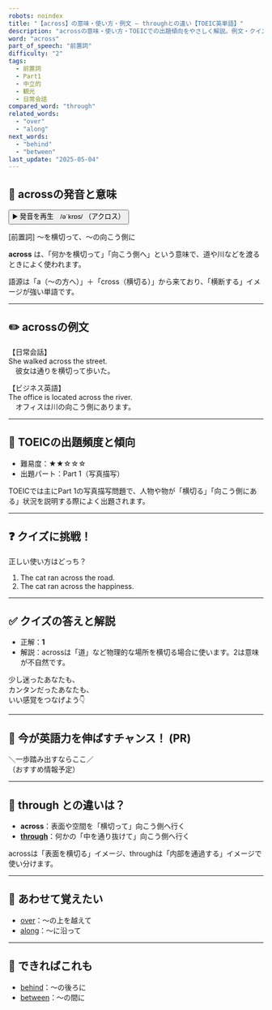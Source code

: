 ```yaml
---
robots: noindex
title: "【across】の意味・使い方・例文 ― throughとの違い【TOEIC英単語】"
description: "acrossの意味・使い方・TOEICでの出題傾向をやさしく解説。例文・クイズ付きでthroughとの違いもわかりやすく学べます。"
word: "across"
part_of_speech: "前置詞"
difficulty: "2"
tags:
  - 前置詞
  - Part1
  - 中立的
  - 観光
  - 日常会話
compared_word: "through"
related_words:
  - "over"
  - "along"
next_words:
  - "behind"
  - "between"
last_update: "2025-05-04"
---
```


## 🔰 acrossの発音と意味

<button class="play-audio" onclick="playTTS('across')">
  <span class="play-audio-main">
    ▶️ 発音を再生　/əˈkrɒs/
  </span>
  <span class="play-audio-sub">
    （アクロス）
  </span>
</button>

[前置詞] ～を横切って、～の向こう側に

**across** は、「何かを横切って」「向こう側へ」という意味で、道や川などを渡るときによく使われます。

語源は「a（～の方へ）」＋「cross（横切る）」から来ており、「横断する」イメージが強い単語です。

---

## ✏️ acrossの例文

【日常会話】  
She walked across the street.  
　彼女は通りを横切って歩いた。

【ビジネス英語】  
The office is located across the river.  
　オフィスは川の向こう側にあります。

---

## 🎯 TOEICの出題頻度と傾向

- 難易度：★★☆☆☆
- 出題パート：Part 1（写真描写）

TOEICでは主にPart 1の写真描写問題で、人物や物が「横切る」「向こう側にある」状況を説明する際によく出題されます。

---

## ❓ クイズに挑戦！

正しい使い方はどっち？

1. The cat ran across the road.  
2. The cat ran across the happiness.

---

## ✅ クイズの答えと解説

- 正解：**1**
- 解説：acrossは「道」など物理的な場所を横切る場合に使います。2は意味が不自然です。

少し迷ったあなたも、  
カンタンだったあなたも、  
いい感覚をつなげよう👇️

---

## 🚀 今が英語力を伸ばすチャンス！ (PR)

<div class="info-center">
＼一歩踏み出すならここ／<br>  
（おすすめ情報予定）
</div>

---

## 🤔  through との違いは？

- **across**：表面や空間を「横切って」向こう側へ行く
- **[through](/word/through/)**：何かの「中を通り抜けて」向こう側へ行く

acrossは「表面を横切る」イメージ、throughは「内部を通過する」イメージで使い分けます。

---

## 🧩 あわせて覚えたい

- [over](/word/over/)：～の上を越えて
- [along](/word/along/)：～に沿って

---

## 📖 できればこれも

- [behind](/word/behind/)：～の後ろに
- [between](/word/between/)：～の間に

<!-- cvid: aid21_bid20 -->
